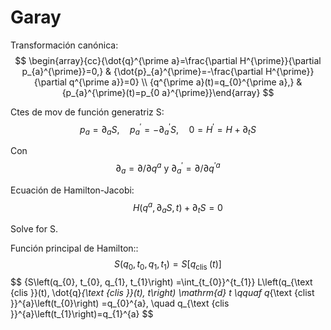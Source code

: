 
# Garay

Transformación canónica:
$$
\begin{array}{cc}{\dot{q}^{\prime a}=\frac{\partial H^{\prime}}{\partial p_{a}^{\prime}}=0,} & {\dot{p}_{a}^{\prime}=-\frac{\partial H^{\prime}}{\partial q^{\prime a}}=0} \\ {q^{\prime a}(t)=q_{0}^{\prime a},} & {p_{a}^{\prime}(t)=p_{0 a}^{\prime}}\end{array}
$$

Ctes de mov de función generatriz S:
$$
p_{a}=\partial_{a} S, \quad p_{a}^{\prime}=-\partial_{a}^{\prime} S, \quad 0=H^{\prime}=H+\partial_{t} S
$$

Con
$$
{\partial_{a}=\partial / \partial q^{a} \text { y } \partial_{a}^{\prime}=\partial / \partial q^{\prime a}}
$$

Ecuación de Hamilton-Jacobi:
$$
{\qquad H\left(q^{a}, \partial_{a} S, t\right)+\partial_{t} S=0}
$$

Solve for S.

Función principal de Hamilton::
$$
{S\left(q_{0}, t_{0}, q_{1}, t_{1}\right)=S\left[q_{\text {clis }}(t)\right]}
$$
$$
{S\left(q_{0}, t_{0}, q_{1}, t_{1}\right) =\int_{t_{0}}^{t_{1}} L\left(q_{\text {clis }}(t), \dot{q}_{\text {clis }}(t), t\right) \mathrm{d} t \qquaf q_{\text {clist }}^{a}\left(t_{0}\right) =q_{0}^{a}, \quad q_{\text {clis }}^{a}\left(t_{1}\right)=q_{1}^{a}
$$
<!--stackedit_data:
eyJoaXN0b3J5IjpbMTIwMzA2MjUwLC0yMjkyNDI0NiwxNDE4OT
IxOTQxXX0=
-->